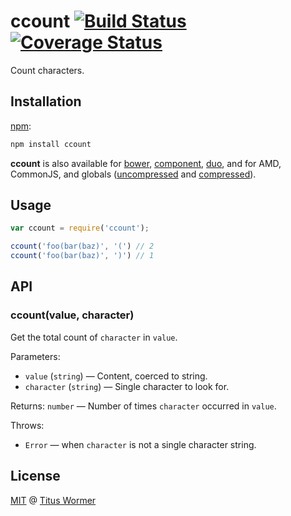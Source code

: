 # ccount [![Build Status](https://img.shields.io/travis/wooorm/ccount.svg?style=flat)](https://travis-ci.org/wooorm/ccount) [![Coverage Status](https://img.shields.io/coveralls/wooorm/ccount.svg?style=flat)](https://coveralls.io/r/wooorm/ccount?branch=master)

Count characters.

## Installation

[npm](https://docs.npmjs.com/cli/install):

```bash
npm install ccount
```

**ccount** is also available for [bower](http://bower.io/#install-packages),
[component](https://github.com/componentjs/component), [duo](http://duojs.org/#getting-started),
and for AMD, CommonJS, and globals ([uncompressed](ccount.js) and
[compressed](ccount.min.js)).

## Usage

```javascript
var ccount = require('ccount');

ccount('foo(bar(baz)', '(') // 2
ccount('foo(bar(baz)', ')') // 1
```

## API

### ccount(value, character)

Get the total count of `character` in `value`.

Parameters:

*   `value` (`string`) — Content, coerced to string.
*   `character` (`string`) — Single character to look for.

Returns: `number` — Number of times `character` occurred in `value`.

Throws:

*   `Error` — when `character` is not a single character string.

## License

[MIT](LICENSE) @ [Titus Wormer](http://wooorm.com)
